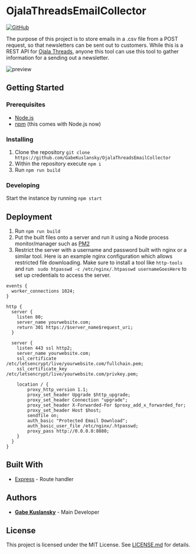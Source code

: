 # OjalaThreadsEmailCollector
[![GitHub](https://img.shields.io/github/license/mashape/apistatus.svg?style=flat-square)](LICENSE)

The purpose of this project is to store emails in a .csv file from a POST request, so that newsletters can be sent out to customers. While this is a REST API for [Ojala Threads](https://ojalathreads.com), anyone this tool can use this tool to gather information for a sending out a newsletter.

![preview](https://i.imgur.com/2I9GTOr.png)


## Getting Started

### Prerequisites
- [Node.js](https://nodejs.org/en/download/)
- [npm](https://www.npmjs.com/get-npm) (this comes with Node.js now)

### Installing
1. Clone the repository
`git clone https://github.com/GabeKuslansky/OjalaThreadsEmailCollector`
2. Within the repository execute `npm i`
3. Run `npm run build`

### Developing
Start the instance by running  `npm start`

## Deployment
1. Run `npm run build`
2. Put the built files onto a server and run it using a Node process monitor/manager such as [PM2](http://pm2.keymetrics.io/)
3. Restrict the server with a username and password built with nginx or a similar tool. Here is an example nginx configuration which allows restricted file downloading. Make sure to install a tool like `http-tools` and run `
sudo htpasswd -c /etc/nginx/.htpasswd usernameGoesHere` to set up credentials to access the server.
```
events {
  worker_connections 1024;
}

http {
  server {
    listen 80;
    server_name yourwebsite.com;
    return 301 https://$server_name$request_uri;
  }

  server {
    listen 443 ssl http2;
    server_name yourwebsite.com;
    ssl_certificate /etc/letsencrypt/live/yourwebsite.com/fullchain.pem;
    ssl_certificate_key /etc/letsencrypt/live/yourwebsite.com/privkey.pem;

    location / {
        proxy_http_version 1.1;
        proxy_set_header Upgrade $http_upgrade;
        proxy_set_header Connection "upgrade";
        proxy_set_header X-Forwarded-For $proxy_add_x_forwarded_for;
        proxy_set_header Host $host;
        sendfile on;
        auth_basic "Protected Email Download";
        auth_basic_user_file /etc/nginx/.htpasswd;
        proxy_pass http://0.0.0.0:8080;
    }
  }
}
```

## Built With
- [Express](https://expressjs.com/) - Route handler

## Authors
- [**Gabe Kuslansky**](https://github.com/GabeKuslansky) - Main Developer

## License
This project is licensed under the MIT License. See [LICENSE.md](LICENSE.md) for details.
